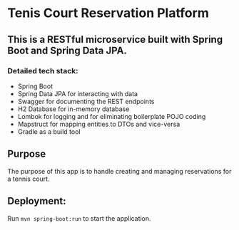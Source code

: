 # Tenis Court Reservation Platform

## This is a RESTful microservice built with Spring Boot and Spring Data JPA. 

### Detailed tech stack:

- Spring Boot
- Spring Data JPA for interacting with data
- Swagger for documenting the REST endpoints
- H2 Database for in-memory database
- Lombok for logging and for eliminating boilerplate POJO coding
- Mapstruct for mapping entities to DTOs and vice-versa
- Gradle as a build tool


## Purpose

The purpose of this app is to handle creating and managing reservations for a tennis court.


## Deployment:

Run `mvn spring-boot:run` to start the application. 
